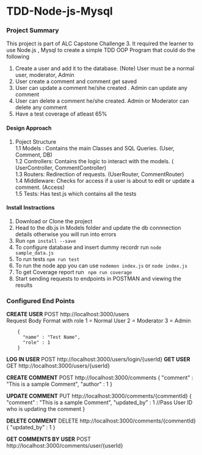 # TDD-Node-js-Mysql
### Project Summary
This project is part of ALC Capstone Challenge 3.
It required the learner to use Node.js , Mysql to create a simple TDD OOP Program that could do the following
1. Create a user and add it to the database. (Note) User must be a normal user, moderator, Admin
2. User create a comment and comment get saved
3. User can update a comment he/she created . Admin can update any comment
4. User can delete a comment he/she created. Admin or Moderator can delete any comment
5. Have a test coverage of atleast 65% 

#### Design Approach
1. Poject Structure<br>
  1.1  Models : Contains the main Classes and SQL Queries. (User, Comment, DB)<br>
  1.2  Controllers: Contains the logic to interact with the models. ( UserController, CommentController)<br>
  1.3  Routers: Redirection of requests. (UserRouter, CommentRouter)<br>
  1.4  Middleware: Checks for access if a user is about to edit or update a comment. (Access)<br>
  1.5  Tests: Has test.js which contains all the tests<br>
 
#### Install Instractions 
1. Download or Clone the project
2. Head to the db.js in Models folder and update the db connnection details otherwise you will run into errors
3. Run `npm install --save`
4. To configure database and insert dummy recordr run `node sample_data.js`
5. To run tests `npm run test`
6. To run the node app you can use `nodemon index.js` or `node index.js`
7. To get Coverage report run ` npm run coverage`
7. Start sending requests to endpoints in POSTMAN and viewing the results


### Configured End Points
**CREATE USER** POST http://localhost:3000/users  
Request Body Format with role 1 = Normal User 2 = Moderator 3 = Admin

        {
          "name" : "Test Name",
          "role" : 1
        }
      
 **LOG IN USER** POST http://localhost:3000/users/login/{userId}
 **GET USER** GET http://localhost:3000/users/{userId}
 
 **CREATE COMMENT** POST http://localhost:3000/comments
         {
            "comment" : "This is a sample Comment",
            "author" : 1
         }
         
 **UPDATE COMMENT** PUT http://localhost:3000/comments/{commentId}
         {
            "comment" : "This is a sample Comment",
            "updated_by" : 1  //Pass User ID who is updating the comment
         }

 **DELETE COMMENT** DELETE http://localhost:3000/comments/{commentId}
         {
            "updated_by" : 1
         }
        
 **GET COMMENTS BY USER** POST http://localhost:3000/comments/user/{userId}
   
 


 
 
 
 
 
 
